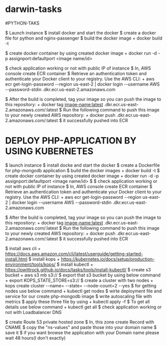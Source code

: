 # darwin-tasks
#PYTHON-TAKS

$ Launch instance
$ install docker and start the docker 
$  create a docker file for python and nginx-passenger
$  build the docker image
      + docker build -t <image-name> <path-to-file>
      
$ 
create docker container by using  created docker image
      + docker run -d -p assignport:defaultport  <image name/id>
      
$ check application working or not with public IP of instance
$ In, AWS console create ECR container
$  Retrieve an authentication token and authenticate your Docker client to your registry.
Use the AWS CLI:
       + aws ecr get-login-password --region us-east-2 | docker login --username AWS --password-stdin <AWS-account-id>.dkr.ecr.us-east-2.amazonaws.com
    
$  After the build is completed, tag your image so you can push the image to this repository:
       + docker tag <image-name:latest> <AWS-acount-id>.dkr.ecr.us-east-2.amazonaws.com/<images-name>:latest
$ Run the following command to push this image to your newly created AWS repository:
       +  docker push <AWS-account-id>.dkr.ecr.us-east-2.amazonaws.com/<image-name>:latest
$ it successfully pushed into ECR 



# DEPLOY PHP-APPLICATION BY USING KUBERNETES
$ launch instance
$  install docke and start the docker
$  create a Dockerfile for php-mongodb application
$  build the docker images 
        + docker build -t <image-name> <path-to-file>
$  create docker container by using created docker image
        + docker run -d -p assignport:defaultport  <image name/id>
$  $ check application working or not with public IP of instance
$ In, AWS console create ECR container
$  Retrieve an authentication token and authenticate your Docker client to your registry.
Use the AWS CLI:
       + aws ecr get-login-password --region us-east-2 | docker login --username AWS --password-stdin <AWS-account-id>.dkr.ecr.us-east-2.amazonaws.com
    
$  After the build is completed, tag your image so you can push the image to this repository:
       + docker tag <image-name:latest> <AWS-acount-id>.dkr.ecr.us-east-2.amazonaws.com/<images-name>:latest
$ Run the following command to push this image to your newly created AWS repository:
       +  docker push <AWS-account-id>.dkr.ecr.us-east-2.amazonaws.com/<image-name>:latest
$ it successfully pushed into ECR 


$ install aws cli
        + https://docs.aws.amazon.com/cli/latest/userguide/getting-started-install.html
$ install kops 
        + https://kubernetes.io/docs/setup/production-environment/tools/kops/
$ install kubectl
        + https://pwittrock.github.io/docs/tasks/tools/install-kubectl/
$ create s3 bucket 
       + aws s3 mb s3://<name>
$ export that s3 bucket by using below command
       + export KOPS_STATE_STORE=s3://<name>
$ create a cluster with two nodes
       + kops create cluster --name=<cluster-name> --state=<s3bucket-name> --node-count=2 --yes
$ for getting nodes use below command
       + kubectl get nodes
$ wirte deployment file and service for our create php-mongodb image 
$ write autoscaling file with metrics
$ apply these three file by using
       + kubectl apply -f <file-name>
$ To get all details use below command
       + kubectl get all
$ check application working or not with Loadbalancer DNS


$ create Route 53 private hosted zone 
$ In, this zone create Record with CNAME 
$ copy the "ns-values" and paste those into your domain name 
$ save it
$ if you want browse the application with your Domain name please wait 48 hours(I don't exactly)


